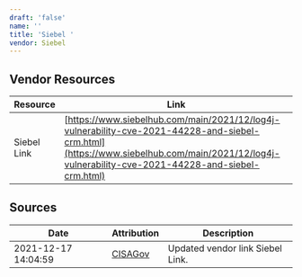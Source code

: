 ```yaml
---
draft: 'false'
name: ''
title: 'Siebel '
vendor: Siebel
---
```


## Vendor Resources
| Resource | Link |
| --- | --- |
| Siebel Link | [https://www.siebelhub.com/main/2021/12/log4j-vulnerability-cve-2021-44228-and-siebel-crm.html](https://www.siebelhub.com/main/2021/12/log4j-vulnerability-cve-2021-44228-and-siebel-crm.html) |



## Sources
| Date | Attribution | Description |
| --- | --- | --- |
| 2021-12-17 14:04:59 | [CISAGov](https://raw.githubusercontent.com/cisagov/log4j-affected-db/develop/README.md) | Updated vendor link Siebel Link.  |

